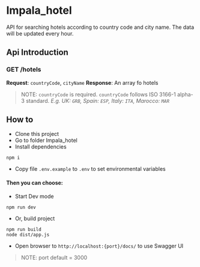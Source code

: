 # Impala_hotel
API for searching hotels according to country code and city name. The data will be updated every hour.

## Api Introduction
### GET /hotels
**Request**: `countryCode`, `cityName`
**Response**: An array fo hotels
> NOTE: `countryCode` is required. `countryCode` follows ISO 3166-1 alpha-3 standard. *E.g. UK: `GRB`, Spain: `ESP`, Italy: `ITA`, Marocco: `MAR`*

## How to
- Clone this project
- Go to folder Impala_hotel
- Install dependencies
```
npm i
```

- Copy file `.env.example` to `.env` to set environmental variables

#### Then you can choose:
- Start Dev mode
```
npm run dev
```
- Or, build project
```
npm run build
node dist/app.js
```
- Open browser to `http://localhost:{port}/docs/` to use Swagger UI 
> NOTE: port default = 3000